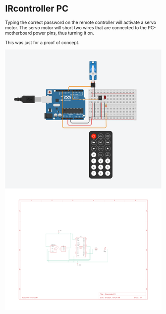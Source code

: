 # IRcontroller PC

Typing the correct password on the remote controller will activate a servo motor. 
The servo motor will short two wires that are connected to the PC-motherboard power pins, thus turning it on.

This was just for a proof of concept.

<div align="center">
  <img src="/design/circuit.png"  title="circuit">
</div>
<div align="center">
  <img src="/design/schematic.png"  title="schematic">
</div>

